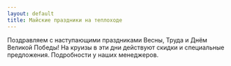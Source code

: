 ```yaml
---
layout: default
title: Майские праздники на теплоходе
---
```


Поздравляем с наступающими праздниками Весны, Труда и Днём Великой Победы!
На круизы в эти дни действуют скидки и специальные предложения. Подробности у наших менеджеров.